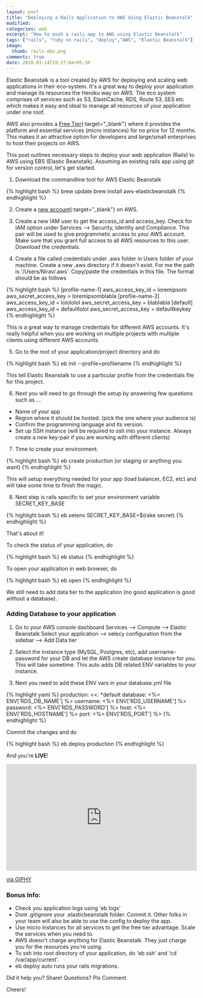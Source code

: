 ```yaml
---
layout: post
title: "Deploying a Rails Application to AWS Using Elastic Beanstalk"
modified:
categories: web
excerpt: "How to push a rails app to AWS using Elastic Beanstalk"
tags: ["rails", "ruby on rails", "deploy","AWS", "Elastic Beanstalk"]
image:
  thumb: rails-ebs.png
comments: true
date: 2018-03-14T19:27:04+05:30
---
```


Elastic Beanstalk is a tool created by AWS for deploying and scaling web applications in their eco-system. It's a great way to deploy your application and manage its resources the Heroku way on AWS. The eco system comprises of  services such as S3, ElastiCache, RDS, Route 53, SES etc which makes it easy and ideal to manage all resources of your application under one roof.

AWS also provides a [Free Tier](https://aws.amazon.com/free/){:target="_blank"} where it provides the platform and essential services (micro instances) for no price for 12 months. This makes it an attractive option for developers and large/small enterprises to host their projects on AWS.

This post outlines necessary steps to deploy your web application (Rails) to AWS using EBS (Elastic Beanstalk). Assuming an existing rails app using git for version control, let's get started.

1) Download the commandline tool for AWS Elastic Beanstalk

{% highlight bash %}
brew update
brew install aws-elasticbeanstalk
{% endhighlight %}

2) Create a [new account](https://portal.aws.amazon.com/billing/signup){:target="_blank"} on AWS.

3) Create a new IAM user to get the access_id and access_key. Check for IAM option under Services --> Security, Identity and Compliance. This pair will be used to give programmetic access to your AWS account. Make sure that you grant full access to all AWS resources to this user. Download the credentials.

4) Create a file called credentials under .aws folder in Users folder of your machine. Create a new .aws directory if it doesn't exist. For me the path is '/Users/Nirav/.aws'. Copy/paste the credentials in this file. The format should be as follows

{% highlight bash %}
[profile-name-1]
aws_access_key_id = loremipsom
aws_secret_access_key = loremipsomblabla
[profile-name-2]
aws_access_key_id = lolololol
aws_secret_access_key = blablabla
[default]
aws_access_key_id = defaultlolol
aws_secret_access_key = defaultkeykey
{% endhighlight %}

This is a great way to manage credentials for different AWS accounts. It's really helpful when you are working on multiple projects with multiple clients using different AWS accounts.

5) Go to the root of your application/project directory and do

{% highlight bash %}
eb init --profile=profilename
{% endhighlight %}

This tell Elastic Beanstalk to use a particular profile from the credentials file for this project.

6) Next you will need to go through the setup by answering few questions such as ...

- Name of your app
- Region where it should be hosted. (pick the one where your audience is)
- Confirm the programming language and its version.
- Set up SSH instance (will be required to ssh into your instance. Always create a new key-pair if you are working with different clients)

7) Time to create your environment.

{% highlight bash %}
eb create production (or staging or anything you want)
{% endhighlight %}

This will setup everything needed for your app (load balancer, EC2, etc) and will take some time to finish the magic.

8) Next step is rails specific to set your environment variable SECRET_KEY_BASE

{% highlight bash %}
eb setenv SECRET_KEY_BASE=$(rake secret)
{% endhighlight %}

That's about it!

To check the status of your application, do

{% highlight bash %}
eb status
{% endhighlight %}

To open your application in web browser, do

{% highlight bash %}
eb open
{% endhighlight %}

We still need to add data tier to the application (no good application is good without a database).

### Adding Database to your application

1) Go to your AWS console dashboard Services --> Compute --> Elastic Beanstalk
Select your application --> selecy configuration from the sidebar --> Add Data tier

2) Select the instance type (MySQL, Postgres, etc), add username-password for your DB and let the AWS create database instance for you. This will take sometime. This auto adds DB related ENV variables to your instance.

3) Next you need to add these ENV vars in your database.yml file

{% highlight yaml %}
production:
    <<: *default
    database: <%= ENV['RDS_DB_NAME'] %>
    username: <%= ENV['RDS_USERNAME'] %>
    password: <%= ENV['RDS_PASSWORD'] %>
    host: <%= ENV['RDS_HOSTNAME'] %>
    port: <%= ENV['RDS_PORT'] %>
{% endhighlight %}

Commit the changes and do

{% highlight bash %}
eb deploy production
{% endhighlight %}

And you're <b>LIVE</b>!

<div style="width:100%;height:0;padding-bottom:56%;position:relative;"><iframe src="https://giphy.com/embed/2WGYAGbzkemi5BMdvb" width="100%" height="100%" style="position:absolute" frameBorder="0" class="giphy-embed" allowFullScreen></iframe></div><p><a href="https://giphy.com/gifs/heavy-elon-musk-2WGYAGbzkemi5BMdvb">via GIPHY</a></p>

### Bonus Info:

- Check you application logs using 'eb logs'
- Dont .gitignore your .elasticbeanstalk folder. Commit it. Other folks in your team will also be able to use the config to deploy the app.
- Use micro instances for all services to get the free tier advantage. Scale the services when you need to.
- AWS doesn't charge anything for Elastic Beanstalk. They just charge you for the resources you're using.
- To ssh into root directory of your application, do 'eb ssh' and 'cd /var/app/current'.
- eb deploy auto runs your rails migrations.

Did it help you? Share!
Questions? Pls Comment

Cheers!




